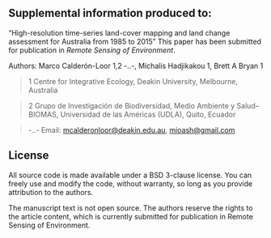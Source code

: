 ## Supplemental information produced to: 
“High-resolution time-series land-cover mapping and land change assessment for Australia from 1985 to 2015”
This paper has been submitted for publication in *Remote Sensing of Environment*.

Authors: Marco Calderón-Loor 1,2 -..-, Michalis Hadjikakou 1, Brett A Bryan 1 

> 1 Centre for Integrative Ecology, Deakin University, Melbourne, Australia

> 2 Grupo de Investigación de Biodiversidad, Medio Ambiente y Salud–BIOMAS, Universidad de las Américas (UDLA), Quito, Ecuador

> -..- Email: mcalderonloor@deakin.edu.au, mioash@gmail.com



## License

All source code is made available under a BSD 3-clause license. You can freely
use and modify the code, without warranty, so long as you provide attribution
to the authors.

The manuscript text is not open source. The authors reserve the rights to the
article content, which is currently submitted for publication in
Remote Sensing of Environment.

